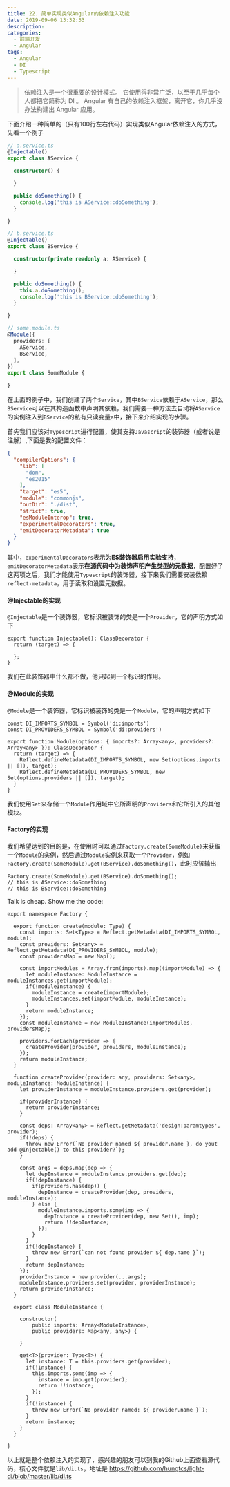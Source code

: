```yaml
---
title: 22. 简单实现类似Angular的依赖注入功能
date: 2019-09-06 13:32:33
description:
categories:
  - 前端开发
  - Angular
tags:
  - Angular
  - DI
  - Typescript
---
```



> 依赖注入是一个很重要的设计模式。 它使用得非常广泛，以至于几乎每个人都把它简称为 DI 。
> Angular 有自己的依赖注入框架，离开它，你几乎没办法构建出 Angular 应用。

下面介绍一种简单的（只有100行左右代码）实现类似Angular依赖注入的方式，先看一个例子

<!-- More -->

```typescript
// a.service.ts
@Injectable()
export class AService {

  constructor() {

  }

  public doSomething() {
    console.log('this is AService::doSomething');
  }

}

// b.service.ts
@Injectable()
export class BService {

  constructor(private readonly a: AService) {

  }

  public doSomething() {
    this.a.doSomething();
    console.log('this is BService::doSomething');
  }

}

// some.module.ts
@Module({
  providers: [
    AService,
    BService,
  ],
})
export class SomeModule {

}
```

在上面的例子中，我们创建了两个`Service`，其中`BService`依赖于`AService`，那么`BService`可以在其构造函数中声明其依赖，我们需要一种方法去自动将`AService`的实例注入到`BService`的私有只读变量`a`中，接下来介绍实现的步骤。

首先我们应该对`Typescript`进行配置，使其支持`Javascript`的装饰器（或者说是注解）,下面是我的配置文件：
```json
{
  "compilerOptions": {
    "lib": [
      "dom",
      "es2015"
    ],
    "target": "es5",
    "module": "commonjs",
    "outDir": "./dist",
    "strict": true,
    "esModuleInterop": true,
    "experimentalDecorators": true,
    "emitDecoratorMetadata": true
  }
}
```

其中，`experimentalDecorators`表示**为ES装饰器启用实验支持**，`emitDecoratorMetadata`表示**在源代码中为装饰声明产生类型的元数据**，配置好了这两项之后，我们才能使用`Typescript`的装饰器，接下来我们需要安装依赖`reflect-metadata`，用于读取和设置元数据。

#### @Injectable的实现
`@Injectable`是一个装饰器，它标识被装饰的类是一个`Provider`，它的声明方式如下
```
export function Injectable(): ClassDecorator {
  return (target) => {

  };
}
```

我们在此装饰器中什么都不做，他只起到一个标识的作用。


#### @Module的实现
`@Module`是一个装饰器，它标识被装饰的类是一个`Module`，它的声明方式如下
```
const DI_IMPORTS_SYMBOL = Symbol('di:imports')
const DI_PROVIDERS_SYMBOL = Symbol('di:providers')

export function Module(options: { imports?: Array<any>, providers?: Array<any> }): ClassDecorator {
  return (target) => {
    Reflect.defineMetadata(DI_IMPORTS_SYMBOL, new Set(options.imports || []), target);
    Reflect.defineMetadata(DI_PROVIDERS_SYMBOL, new Set(options.providers || []), target);
  }
}
```

我们使用`Set`来存储一个`Module`作用域中它所声明的`Providers`和它所引入的其他模块。


#### Factory的实现
我们希望达到的目的是，在使用时可以通过`Factory.create(SomeModule)`来获取一个`Module`的实例，然后通过`Module`实例来获取一个`Provider`，例如`Factory.create(SomeModule).get(BService).doSomething()`，此时应该输出
```
Factory.create(SomeModule).get(BService).doSomething();
// this is AService::doSomething
// this is BService::doSomething
```

Talk is cheap. Show me the code:
```
export namespace Factory {

  export function create(module: Type) {
    const imports: Set<Type> = Reflect.getMetadata(DI_IMPORTS_SYMBOL, module);
    const providers: Set<any> = Reflect.getMetadata(DI_PROVIDERS_SYMBOL, module);
    const providersMap = new Map();

    const importModules = Array.from(imports).map((importModule) => {
      let moduleInstance: ModuleInstance = moduleInstances.get(importModule);
      if(!moduleInstance) {
        moduleInstance = create(importModule);
        moduleInstances.set(importModule, moduleInstance);
      }
      return moduleInstance;
    });
    const moduleInstance = new ModuleInstance(importModules, providersMap);

    providers.forEach(provider => {
      createProvider(provider, providers, moduleInstance);
    });
    return moduleInstance;
  }

  function createProvider(provider: any, providers: Set<any>, moduleInstance: ModuleInstance) {
    let providerInstance = moduleInstance.providers.get(provider);

    if(providerInstance) {
      return providerInstance;
    }

    const deps: Array<any> = Reflect.getMetadata('design:paramtypes', provider);
    if(!deps) {
      throw new Error(`No provider named ${ provider.name }, do yout add @Injectable() to this provider?`);
    }

    const args = deps.map(dep => {
      let depInstance = moduleInstance.providers.get(dep);
      if(!depInstance) {
        if(providers.has(dep)) {
          depInstance = createProvider(dep, providers, moduleInstance);
        } else {
          moduleInstance.imports.some(imp => {
            depInstance = createProvider(dep, new Set(), imp);
            return !!depInstance;
          });
        }
      }
      if(!depInstance) {
        throw new Error(`can not found provider ${ dep.name }`);
      }
      return depInstance;
    });
    providerInstance = new provider(...args);
    moduleInstance.providers.set(provider, providerInstance);
    return providerInstance;
  }

  export class ModuleInstance {

    constructor(
        public imports: Array<ModuleInstance>,
        public providers: Map<any, any>) {

    }

    get<T>(provider: Type<T>) {
      let instance: T = this.providers.get(provider);
      if(!instance) {
        this.imports.some(imp => {
          instance = imp.get(provider);
          return !!instance;
        });
      }
      if(!instance) {
        throw new Error(`No provider named: ${ provider.name }`);
      }
      return instance;
    }
  }

}
```

以上就是整个依赖注入的实现了，感兴趣的朋友可以到我的Github上面查看源代码，核心文件就是`lib/di.ts`，地址是
https://github.com/hungtcs/light-di/blob/master/lib/di.ts
